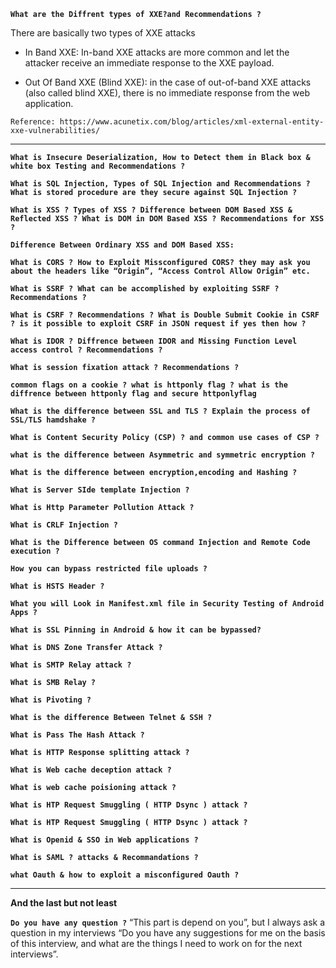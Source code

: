 **`What are the Diffrent types of XXE?and Recommendations ?`**

There are basically two types of XXE attacks

- In Band XXE: In-band XXE attacks are more common and let the attacker receive an immediate response to the XXE payload.

- Out Of Band XXE (Blind XXE): in the case of out-of-band XXE attacks (also called blind XXE), there is no immediate response from the web application.
```
Reference: https://www.acunetix.com/blog/articles/xml-external-entity-xxe-vulnerabilities/
```
---

**`What is Insecure Deserialization, How to Detect them in Black box & white box Testing and Recommendations ?`**

**`What is SQL Injection, Types of SQL Injection and Recommendations ? What is stored procedure are they secure against SQL Injection ?`**

**`What is XSS ? Types of XSS ? Difference between DOM Based XSS & Reflected XSS ? What is DOM in DOM Based XSS ? Recommendations for XSS ?`**

**`Difference Between Ordinary XSS and DOM Based XSS:`**

**`What is CORS ? How to Exploit Missconfigured CORS? they may ask you about the headers like “Origin”, “Access Control Allow Origin” etc.`**

**`What is SSRF ? What can be accomplished by exploiting SSRF ? Recommendations ?`**

**`What is CSRF ? Recommendations ? What is Double Submit Cookie in CSRF ? is it possible to exploit CSRF in JSON request if yes then how ?`**

**`What is IDOR ? Diffrence between IDOR and Missing Function Level access control ? Recommendations ?`**

**`What is session fixation attack ? Recommendations ?`**

**`common flags on a cookie ? what is httponly flag ? what is the diffrence between httponly flag and secure httponlyflag`**

**`What is the difference between SSL and TLS ? Explain the process of SSL/TLS hamdshake ?`**

**`What is Content Security Policy (CSP) ? and common use cases of CSP ?`**

**`what is the difference between Asymmetric and symmetric encryption ?`**

**`What is the difference between encryption,encoding and Hashing ?`**

**`What is Server SIde template Injection ?`**

**`What is Http Parameter Pollution Attack ?`**

**`What is CRLF Injection ?`**

**`What is the Difference between OS command Injection and Remote Code execution ?`**

**`How you can bypass restricted file uploads ?`**

**`What is HSTS Header ?`**

**`What you will Look in Manifest.xml file in Security Testing of Android Apps ?`**

**`What is SSL Pinning in Android & how it can be bypassed?`**

**`What is DNS Zone Transfer Attack ?`**

**`What is SMTP Relay attack ?`**

**`What is SMB Relay ?`**

**`What is Pivoting ?`**

**`What is the difference Between Telnet & SSH ?`**

**`What is Pass The Hash Attack ?`**

**`What is HTTP Response splitting attack ?`**

**`What is Web cache deception attack ?`**

**`What is web cache poisioning attack ?`**

**`What is HTP Request Smuggling ( HTTP Dsync ) attack ?`**

**`What is HTP Request Smuggling ( HTTP Dsync ) attack ?`**

**`What is Openid & SSO in Web applications ?`**

**`What is SAML ? attacks & Recommandations ?`**

**`what Oauth & how to exploit a misconfigured Oauth ?`**

---

**And the last but not least**

**`Do you have any question ?`**
“This part is depend on you”, but I always ask a question in my interviews “Do you have any suggestions for me on the basis of this interview, and what are the things I need to work on for the next interviews”.


